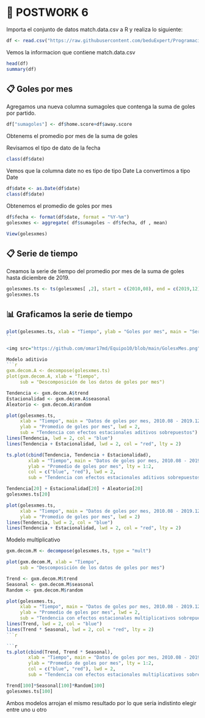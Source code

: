 # 📂 POSTWORK 6

Importa el conjunto de datos match.data.csv a R y realiza lo siguiente:

``` r
df <- read.csv("https://raw.githubusercontent.com/beduExpert/Programacion-R-Santander-2021/main/Sesion-06/Postwork/match.data.csv")
```
Vemos la informacion que contiene match.data.csv

``` r
head(df)
summary(df)
```

## 📋 Goles por mes

Agregamos una nueva columna sumagoles que contenga la suma de goles por partido.
```r
df["sumagoles"] <- df$home.score+df$away.score
```

Obtenems el promedio por mes de la suma de goles

Revisamos el tipo de dato de la fecha
```r
class(df$date)
```
Vemos que la columna date no es tipo de tipo Date
La convertimos a tipo Date

```r
df$date <- as.Date(df$date)
class(df$date)
```

Obtenemos el promedio de goles por mes

```r
df$fecha <- format(df$date, format = "%Y-%m")
golesxmes <- aggregate( df$sumagoles ~ df$fecha, df , mean)
```

```r
View(golesxmes)
```

## 📋 Serie de tiempo

Creamos la serie de tiempo del promedio por mes de la suma de goles hasta diciembre de 2019.
```r
golesxmes.ts <- ts(golesxmes[ ,2], start = c(2010,08), end = c(2019,12), frequency = 12)
golesxmes.ts
```

## 📊 Graficamos la serie de tiempo 
```r
plot(golesxmes.ts, xlab = "Tiempo", ylab = "Goles por mes", main = "Serie de Goles por Mes")
``

<img src="https://github.com/omar17md/Equipo10/blob/main/GolesxMes.png">

Modelo aditivio
```r
gxm.decom.A <- decompose(golesxmes.ts)
plot(gxm.decom.A, xlab = "Tiempo", 
     sub = "Descomposición de los datos de goles por mes")
```
```r
Tendencia <- gxm.decom.A$trend
Estacionalidad <- gxm.decom.A$seasonal
Aleatorio <- gxm.decom.A$random
```
```r
plot(golesxmes.ts, 
     xlab = "Tiempo", main = "Datos de goles por mes, 2010.08 - 2019.12", 
     ylab = "Promedio de goles por mes", lwd = 2,
     sub = "Tendencia con efectos estacionales aditivos sobrepuestos")
lines(Tendencia, lwd = 2, col = "blue")
lines(Tendencia + Estacionalidad, lwd = 2, col = "red", lty = 2)
```
```r
ts.plot(cbind(Tendencia, Tendencia + Estacionalidad), 
        xlab = "Tiempo", main = "Datos de goles por mes, 2010.08 - 2019.12", 
        ylab = "Promedio de goles por mes", lty = 1:2, 
        col = c("blue", "red"), lwd = 2,
        sub = "Tendencia con efectos estacionales aditivos sobrepuestos")
```

```r
Tendencia[20] + Estacionalidad[20] + Aleatorio[20]
golesxmes.ts[20]
```

```r
plot(golesxmes.ts, 
     xlab = "Tiempo", main = "Datos de goles por mes, 2010.08 - 2019.12", 
     ylab = "Promedio de goles por mes", lwd = 2)
lines(Tendencia, lwd = 2, col = "blue")
lines(Tendencia + Estacionalidad, lwd = 2, col = "red", lty = 2)
```


Modelo multiplicativo

```r
gxm.decom.M <- decompose(golesxmes.ts, type = "mult")
```

```r
plot(gxm.decom.M, xlab = "Tiempo", 
     sub = "Descomposición de los datos de goles por mes")
```

```r
Trend <- gxm.decom.M$trend
Seasonal <- gxm.decom.M$seasonal
Random <- gxm.decom.M$random
```

```r
plot(golesxmes.ts, 
     xlab = "Tiempo", main = "Datos de goles por mes, 2010.08 - 2019.12", 
     ylab = "Promedio de goles por mes", lwd = 2,
     sub = "Tendencia con efectos estacionales multiplicativos sobrepuestos")
lines(Trend, lwd = 2, col = "blue")
lines(Trend * Seasonal, lwd = 2, col = "red", lty = 2)
```r

```r
ts.plot(cbind(Trend, Trend * Seasonal), 
        xlab = "Tiempo", main = "Datos de goles por mes, 2010.08 - 2019.12", 
        ylab = "Promedio de goles por mes", lty = 1:2, 
        col = c("blue", "red"), lwd = 2,
        sub = "Tendencia con efectos estacionales multiplicativos sobrepuestos")
```

```r
Trend[100]*Seasonal[100]*Random[100]
golesxmes.ts[100]
```

Ambos modelos arrojan el mismo resultado por lo que sería indistinto elegir 
entre uno u otro
